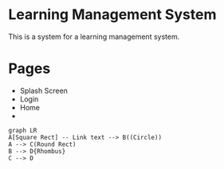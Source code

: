 # Learning Management System

This is a system for a learning management system.


# Pages

 - Splash Screen
 - Login 
 - Home
 - 
```mermaid
graph LR
A[Square Rect] -- Link text --> B((Circle))
A --> C(Round Rect)
B --> D{Rhombus}
C --> D
```
